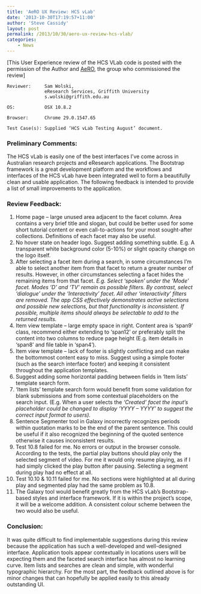 ```yaml
---
title: 'AeRO UX Review: HCS vLab'
date: '2013-10-30T17:19:57+11:00'
author: 'Steve Cassidy'
layout: post
permalink: /2013/10/30/aero-ux-review-hcs-vlab/
categories:
    - News
---
```


\[This User Experience review of the HCS VLab code is posted with the permission of the Author and [AeRO](http://www.aero.edu.au/ "Australian eResearch Organisations."), the group who commissioned the review\]

```
Reviewer:     Sam Wolski,
              eResearch Services, Griffith University
              s.wolski@griffith.edu.au

OS:           OSX 10.8.2

Browser:      Chrome 29.0.1547.65
 
Test Case(s): Supplied ‘HCS vLab Testing August’ document.
```

### Preliminary Comments:

The HCS vLab is easily one of the best interfaces I’ve come across in Australian research projects and eResearch applications. The Bootstrap framework is a great development platform and the workflows and interfaces of the HCS vLab have been integrated well to form a beautifully clean and usable application. The following feedback is intended to provide a list of small improvements to the application.

### Review Feedback:

1. Home page – large unused area adjacent to the facet column. Area contains a very brief title and slogan, but could be better used for some short tutorial content or even call-to-actions for your most sought-after collections. Definitions of each facet may also be useful.
2. No hover state on header logo. Suggest adding something subtle. E.g. A transparent white background color (5-10%) or slight opacity change on the logo itself.
3. After selecting a facet item during a search, in some circumstances I’m able to select another item from that facet to return a greater number of results. However, in other circumstances selecting a facet hides the remaining items from that facet. *E.g. Select ‘spoken’ under the ‘Mode’ facet. Modes ‘D’ and ‘TV’ remain as possible filters. By contrast, select ‘dialogue’ under the ‘Interactivity’ facet. All other ‘interactivity’ filters are removed.* *The app CSS effectively demonstrates active selections and possible new selections, but that functionality is inconsistent. If possible, multiple items should always be selectable to add to the returned results.*
4. Item view template – large empty space in right. Content area is ‘span9’ class, recommend either extending to ‘span12’ or preferably split the content into two columns to reduce page height (E.g. item details in ‘span8’ and file table in ‘span4’).
5. Item view template – lack of footer is slightly conflicting and can make the bottommost content easy to miss. Suggest using a simple footer (such as the search interface footer) and keeping it consistent throughout the application templates.
6. Suggest adding some horizontal padding between fields in ‘Item lists’ template search form.
7. ‘Item lists’ template search form would benefit from some validation for blank submissions and from some contextual placeholders on the search input. (E.g. When a user selects the *‘Created’ facet the input’s placeholder could be changed to display ‘YYYY – YYYY’ to suggest the correct input format to users).*
8. Sentence Segmenter tool in Galaxy incorrectly recognizes periods within quotation marks to be the end of the parent sentence. This could be useful if it also recognized the beginning of the quoted sentence otherwise it causes inconsistent results.
9. Test 10.8 failed for me. No errors or output in the browser console. According to the tests, the partial play buttons should play only the selected segment of video. For me it would only resume playing, as if I had simply clicked the play button after pausing. Selecting a segment during play had no effect at all.
10. Test 10.10 &amp; 10.11 failed for me. No sections were highlighted at all during play and segmented play had the same problem as 10.8.
11. The Galaxy tool would benefit greatly from the HCS vLab’s Bootstrap-based styles and interface framework. If it is within the project’s scope, it will be a welcome addition. A consistent colour scheme between the two would also be useful.

### Conclusion:

It was quite difficult to find implementable suggestions during this review because the application has such a well-developed and well-designed interface. Application tools appear contextually in locations users will be expecting them and the faceted search interface has almost no learning curve. Item lists and searches are clean and simple, with wonderful typographic hierarchy. For the most part, the feedback outlined above is for minor changes that can hopefully be applied easily to this already outstanding UI.
